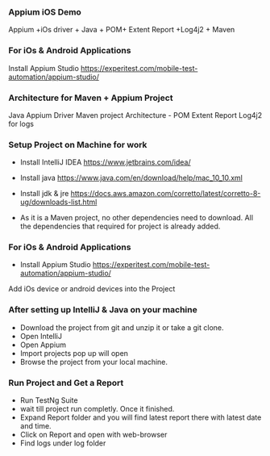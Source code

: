 ### Appium iOS Demo
Appium +iOs driver + Java + POM+ Extent Report +Log4j2 + Maven

### For iOs & Android Applications
Install Appium Studio https://experitest.com/mobile-test-automation/appium-studio/

### Architecture for Maven + Appium Project
Java
Appium Driver
Maven project Architecture - POM
Extent Report
Log4j2 for logs

### Setup Project on Machine for work 

- Install IntelliJ IDEA
https://www.jetbrains.com/idea/

- Install java 
https://www.java.com/en/download/help/mac_10_10.xml

- Install jdk & jre 
https://docs.aws.amazon.com/corretto/latest/corretto-8-ug/downloads-list.html

- As it is a Maven project, no other dependencies need to download. All the dependencies that required for project is already added.


### For iOs & Android Applications

- Install Appium Studio https://experitest.com/mobile-test-automation/appium-studio/

Add iOs device or android devices into the Project

### After setting up IntelliJ & Java on your machine 

- Download the project from git and unzip it or take a git clone.
- Open IntelliJ
- Open Appium 
- Import projects pop up will open
- Browse the project from your local machine.


### Run Project and Get a Report 
- Run TestNg Suite
- wait till project run completly. Once it finished.
- Expand Report folder and you will find latest report there with latest date and time.
- Click on Report and open with web-browser
- Find logs under log folder
